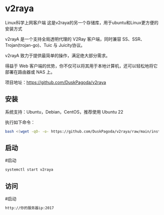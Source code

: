 # v2raya
Linux科学上网客户端
这是v2raya的另一个存储库，用于ubuntu和Linux更方便的安装方式

v2rayA 是一个支持全局透明代理的 V2Ray 客户端，同时兼容 SS、SSR、Trojan(trojan-go)、Tuic 与 Juicity协议。

v2rayA 致力于提供最简单的操作，满足绝大部分需求。

得益于 Web 客户端的优势，你不仅可以将其用于本地计算机，还可以轻松地将它部署在路由器或 NAS 上。

项目地址：https://github.com/DuskPagoda/v2raya

## 安装



系统支持：Ubuntu，Debian，CentOS，推荐使用 Ubuntu 22

执行如下命令：

```bash
bash <(wget -qO- -o- https://github.com/DuskPagoda/v2raya/raw/main/install.sh)
```

## 启动

#启动
```bash
systemctl start v2raya
```

## 访问

#启动
```bash
http://你的服务器ip:2017
```